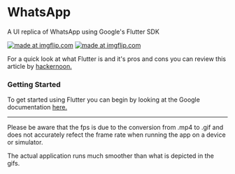 # WhatsApp
A UI replica of WhatsApp using Google's Flutter SDK

<a href="https://imgflip.com/gif/2oefty"><img src="https://i.imgflip.com/2oefty.gif" title="made at imgflip.com"/></a>
<a href="https://imgflip.com/gif/2oefxp"><img src="https://i.imgflip.com/2oefxp.gif" title="made at imgflip.com"/></a>

For a quick look at what Flutter is and it's pros and cons you can review this article by <a href="https://hackernoon.com/flutter-pros-and-cons-for-seamless-cross-platform-development-c81bde5a4083">hackernoon.</a>

### Getting Started

To get started using Flutter you can begin by looking at the Google documentation <a href="https://flutter.io/">here.</a>

<hr>

Please be aware that the fps is due to the conversion from .mp4 to .gif and does not accurately refect the frame rate when running the app on a device or simulator.

The actual application runs much smoother than what is depicted in the gifs.


